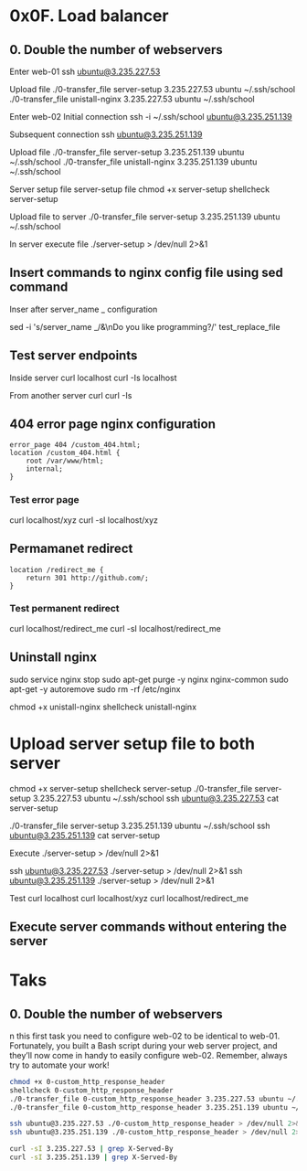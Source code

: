 # 0x0F. Load balancer

## 0. Double the number of webservers


Enter web-01
ssh ubuntu@3.235.227.53

Upload file
./0-transfer_file server-setup 3.235.227.53 ubuntu ~/.ssh/school
./0-transfer_file unistall-nginx 3.235.227.53 ubuntu ~/.ssh/school


Enter web-02
Initial connection
ssh -i ~/.ssh/school ubuntu@3.235.251.139

Subsequent connection
ssh ubuntu@3.235.251.139

Upload file
./0-transfer_file server-setup 3.235.251.139 ubuntu ~/.ssh/school
./0-transfer_file unistall-nginx 3.235.251.139 ubuntu ~/.ssh/school


Server setup file
server-setup file
chmod +x server-setup
shellcheck server-setup

Upload file to server
./0-transfer_file server-setup 3.235.251.139 ubuntu ~/.ssh/school

In server execute file
./server-setup > /dev/null 2>&1


## Insert commands to nginx config file using sed command
Inser after server_name _ configuration

sed -i 's/server_name _/&\nDo you like programming?/' test_replace_file


## Test server endpoints
Inside server
curl localhost
curl -Is localhost

From another server
curl <ip address>
curl -Is <ip address>

## 404 error page nginx configuration
    error_page 404 /custom_404.html;
    location /custom_404.html {
        root /var/www/html;
        internal;
    }

### Test error page
curl localhost/xyz
curl -sI localhost/xyz

## Permamanet redirect
	location /redirect_me {
		return 301 http://github.com/;
	}

### Test permanent redirect
curl localhost/redirect_me
curl -sI localhost/redirect_me

## Uninstall nginx
sudo service nginx stop
sudo apt-get purge -y nginx nginx-common
sudo apt-get -y autoremove
sudo rm -rf /etc/nginx


chmod +x unistall-nginx
shellcheck unistall-nginx


# Upload server setup file to both server
chmod +x server-setup
shellcheck server-setup
./0-transfer_file server-setup 3.235.227.53 ubuntu ~/.ssh/school
ssh ubuntu@3.235.227.53 cat server-setup

./0-transfer_file server-setup 3.235.251.139 ubuntu ~/.ssh/school
ssh ubuntu@3.235.251.139 cat server-setup

Execute 
./server-setup > /dev/null 2>&1

ssh ubuntu@3.235.227.53 ./server-setup > /dev/null 2>&1
ssh ubuntu@3.235.251.139 ./server-setup > /dev/null 2>&1

Test
curl localhost
curl localhost/xyz
curl localhost/redirect_me


## Execute server commands without entering the server



# Taks
## 0. Double the number of webservers
n this first task you need to configure web-02 to be identical to web-01. Fortunately, you built a Bash script during your web server project, and they’ll now come in handy to easily configure web-02. Remember, always try to automate your work!

```bash
chmod +x 0-custom_http_response_header
shellcheck 0-custom_http_response_header
./0-transfer_file 0-custom_http_response_header 3.235.227.53 ubuntu ~/.ssh/school
./0-transfer_file 0-custom_http_response_header 3.235.251.139 ubuntu ~/.ssh/school

ssh ubuntu@3.235.227.53 ./0-custom_http_response_header > /dev/null 2>&1
ssh ubuntu@3.235.251.139 ./0-custom_http_response_header > /dev/null 2>&1

curl -sI 3.235.227.53 | grep X-Served-By
curl -sI 3.235.251.139 | grep X-Served-By
```
